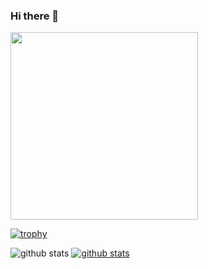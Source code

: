 ### Hi there 👋
<img src="https://postfiles.pstatic.net/MjAyMTAxMDVfMTg5/MDAxNjA5ODEyMjc2NjQ3.gapiZqWIC7QD7A2XKeSc1vEEsvex_QfaeMZ1Q3kp9jMg.qmZGYhXPtGWk444Ca73jzHsOPVHrP6goc8sPkgl7UJUg.JPEG.gitacademy01/6.JPG?type=w966" width="300px" height="300px">

<!-- ![trophy](https://github-profile-trophy.vercel.app/?username=xpwmaosldk) -->
[![trophy](https://github-profile-trophy.vercel.app/?username=xpwmaosldk&theme=dracula&column=3)](https://github.com/xpwmaosldk)

![github stats](https://github-readme-stats.vercel.app/api?username=xpwmaosldk&show_icons=true&theme=dracula)
[![github stats](https://github-readme-stats.vercel.app/api/top-langs/?username=xpwmaosldk&show_icons=true&hide_border=false&layout=compact&theme=dracula)](https://github.com/xpwmaosldk)
<!--
**xpwmaosldk/xpwmaosldk** is a ✨ _special_ ✨ repository because its `README.md` (this file) appears on your GitHub profile.

Here are some ideas to get you started:

- 🔭 I’m currently working on ...
- 🌱 I’m currently learning ...
- 👯 I’m looking to collaborate on ...
- 🤔 I’m looking for help with ...
- 💬 Ask me about ...
- 📫 How to reach me: ...
- 😄 Pronouns: ...
- ⚡ Fun fact: ...
-->
